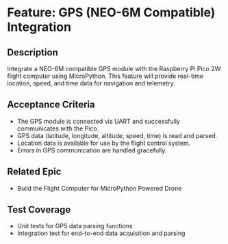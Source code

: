 # Feature: GPS (NEO-6M Compatible) Integration

## Description

Integrate a NEO-6M compatible GPS module with the Raspberry Pi Pico 2W flight computer using MicroPython. This feature will provide real-time location, speed, and time data for navigation and telemetry.

## Acceptance Criteria

- The GPS module is connected via UART and successfully communicates with the Pico.
- GPS data (latitude, longitude, altitude, speed, time) is read and parsed.
- Location data is available for use by the flight control system.
- Errors in GPS communication are handled gracefully.

## Related Epic

- Build the Flight Computer for MicroPython Powered Drone

## Test Coverage

- Unit tests for GPS data parsing functions
- Integration test for end-to-end data acquisition and parsing
